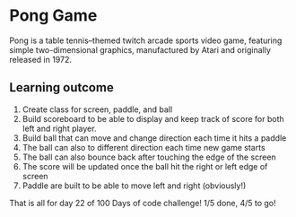 # Pong Game

Pong is a table tennis–themed twitch arcade sports video game, featuring simple two-dimensional graphics, manufactured by Atari and originally released in 1972.

## Learning outcome
1. Create class for screen, paddle, and ball
2. Build scoreboard to be able to display and keep track of score for both left and right player.
3. Build ball that can move and change direction each time it hits a paddle
4. The ball can also to different direction each time new game starts
5. The ball can also bounce back after touching the edge of the screen
6. The score will be updated once the ball hit the right or left edge of screen
7. Paddle are built to be able to move left and right (obviously!)

That is all for day 22 of 100 Days of code challenge! 1/5 done, 4/5 to go!